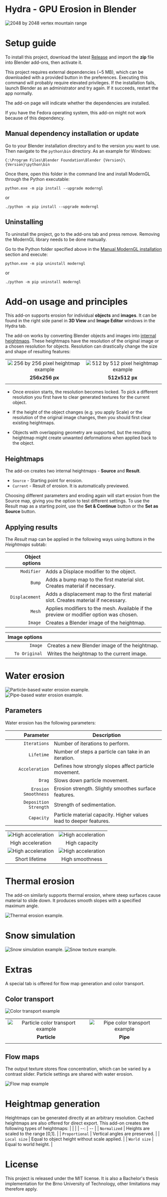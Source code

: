 # Hydra - GPU Erosion in Blender

![2048 by 2048 vertex mountain range](./github/img/main_banner.webp)

Setup guide
===========

To install this project, download the latest [Release](https://github.com/ozikazina/Hydra/releases) and import the **zip** file into Blender add-ons, then activate it.

This project requires external dependencies (~5 MB), which can be downloaded with a provided button in the preferences. Executing this command will probably require elevated privileges. If the installation fails, launch Blender as an administrator and try again. If it succeeds, restart the app normally.

The add-on page will indicate whether the dependencies are installed.

If you have the Fedora operating system, this add-on might not work because of this dependency.

Manual dependency installation or update
----------------------------

Go to your Blender installation directory and to the version you want to use. Then navigate to the `python\bin` directory. As an example for Windows:

`C:\Program Files\Blender Foundation\Blender {Version}\{Version}\python\bin`

Once there, open this folder in the command line and install ModernGL through the Python executable:

`python.exe -m pip install --upgrade moderngl`

or

`./python -m pip install --upgrade moderngl`

Uninstalling
------------

To uninstall the project, go to the add-ons tab and press remove. Removing the ModernGL library needs to be done manually.

Go to the Python folder specified above in the [Manual ModernGL installation](#manual-moderngl-installation) section and execute:

`python.exe -m pip uninstall moderngl`

or

`./python -m pip uninstall moderngl`

Add-on usage and principles
===========

This add-on supports erosion for individual **objects** and **images**. It can be found in the right side panel in **3D&nbsp;View** and **Image&nbsp;Editor** windows in the Hydra tab.

The add-on works by converting Blender objects and images into [internal heightmaps](#heightmaps). These heightmaps have the resolution of the original image or a chosen resolution for objects. Resolution can drastically change the size and shape of resulting features:

| | |
| :--: | :--: |
| ![256 by 256 pixel heightmap example](./github/img/example_256.webp) | ![512 by 512 pixel heightmap example](./github/img/example_512.webp) |
| **256x256 px** | **512x512 px** |
|||

- Once erosion starts, the resolution becomes locked. To pick a different resolution you first have to clear generated textures for the current object.

- If the height of the object changes (e.g. you apply Scale) or the resolution of the original image changes, then you should first clear existing heightmaps.

- Objects with overlapping geometry are supported, but the resulting heightmap might create unwanted deformations when applied back to the object.

Heightmaps
----------

The add-on creates two internal heightmaps - **Source** and **Result**.

- `Source` - Starting point for erosion.
- `Current` - Result of erosion. It is automatically previewed.

Choosing different parameters and eroding again will start erosion from the Source map, giving you the option to test different settings. To use the Result map as a starting point, use the **Set & Continue** button or the **Set as Source** button.

Applying results
----------------

The *Result* map can be applied in the following ways using buttons in the *Heightmaps* subtab:

| Object options | |
| --: | -- |
| `Modifier` | Adds a Displace modifier to the object. |
| `Bump` | Adds a bump map to the first material slot. Creates material if necessary.|
| `Displacement` | Adds a displacement map to the first material slot. Creates material if necessary.|
| `Mesh` | Applies modifiers to the mesh. Available if the preview or modifier option was chosen.|
| `Image` | Creates a Blender image of the heightmap.|

| Image options | |
| --: | -- |
| `Image` | Creates a new Blender image of the heightmap.|
| `To Original` | Writes the heightmap to the current image.|

Water erosion
=============

![Particle-based water erosion example.](./github/img/example_particle.webp)
![Pipe-based water erosion example.](./github/img/example_pipe.webp)

Parameters
----------

Water erosion has the following parameters:

| Parameter | Description |
| --: | -- |
| `Iterations` | Number of iterations to perform. |
| `Lifetime` | Number of steps a particle can take in an iteration. |
| `Acceleration` | Defines how strongly slopes affect particle movement. |
| `Drag` | Slows down particle movement. |
| `Erosion Smoothness` | Erosion strength. Slightly smoothes surface features. |
| `Deposition Strength` | Strength of sedimentation. |
| `Capacity` | Particle material capacity. Higher values lead to deeper features. |

| | |
| :--: | :--: |
| ![High acceleration](./github/img/params-accel.png) | ![High acceleration](./github/img/params-capacity.png) |
| High acceleration | High capacity |
| ![High acceleration](./github/img/params-short.png) | ![High acceleration](./github/img/params-smooth.png) |
| Short lifetime | High smoothness |

Thermal erosion
===============

The add-on similarly supports thermal erosion, where steep surfaces cause material to slide down. It produces smooth slopes with a specified maximum angle.

![Thermal erosion example.](./github/img/example_thermal.webp)

Snow simulation
===============

![Snow simulation example.](./github/img/example_snow.webp)
![Snow texture example.](./github/img/example_snow2.webp)

Extras
=========

A special tab is offered for flow map generation and color transport.

Color transport
---------------
![Color transport example](./github/img/example_color.webp)

| | |
| :--: | :--: |
| ![Particle color transport example](./github/img/color_particle.webp) | ![Pipe color transport example](./github/img/color_pipe.webp) |
| **Particle** | **Pipe** |
|||

Flow maps
---------

The output texture stores flow concentration, which can be varied by a contrast slider.
Particle settings are shared with water erosion.

![Flow map example](./github/img/example_flow.webp)

Heightmap generation
====================

Heightmaps can be generated directly at an arbitrary resolution. Cached heightmaps are also offered for direct export. This add-on creates the following types of heightmaps:
| | |
| --: | -- |
| `Normalized` | Heights are scaled to the range \[0,1\]. |
| `Proportional` | Vertical angles are preserved. |
| `Local size` | Equal to object height without scale applied. |
| `World size` | Equal to world height. |

License
=======

This project is released under the MIT license. It is also a Bachelor's thesis implementation for the Brno University of Technology, other limitations may therefore apply.